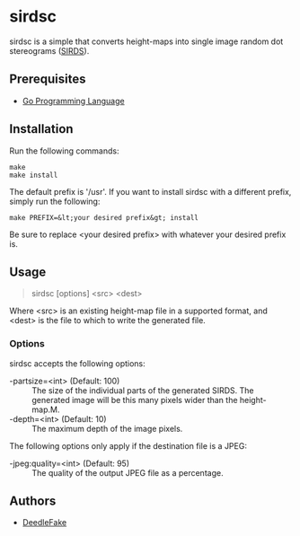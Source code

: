 sirdsc
======

sirdsc is a simple that converts height-maps into single image random dot stereograms ([SIRDS][sirds]).

Prerequisites
-------------

 * [Go Programming Language][golang]

Installation
------------

Run the following commands:

    make
    make install

The default prefix is '/usr'. If you want to install sirdsc with a different prefix, simply run the following:

    make PREFIX=&lt;your desired prefix&gt; install

Be sure to replace &lt;your desired prefix&gt; with whatever your desired prefix is.

Usage
-----

> sirdsc [options] &lt;src&gt; &lt;dest&gt;

Where &lt;src&gt; is an existing height-map file in a supported format, and &lt;dest&gt; is the file to which to write the generated file.

### Options ###

sirdsc accepts the following options:

<dl>
  <dt>-partsize=&lt;int&gt; (Default: 100)</dt>
  <dd>The size of the individual parts of the generated SIRDS. The generated image will be this many pixels wider than the height-map.M.</dd>

  <dt>-depth=&lt;int&gt; (Default: 10)</dt>
  <dd>The maximum depth of the image pixels.</dd>
</dl>

The following options only apply if the destination file is a JPEG:

<dl>
  <dt>-jpeg:quality=&lt;int&gt; (Default: 95)</dt>
  <dd>The quality of the output JPEG file as a percentage.</dd>
</dl>

Authors
-------

 * [DeedleFake](/DeedleFake)

[sirds]: http://www.wikipedia.com/wiki/SIRDS
[golang]: http://www.golang.org

<!-- vim:ts=2 sw=2 et -->
